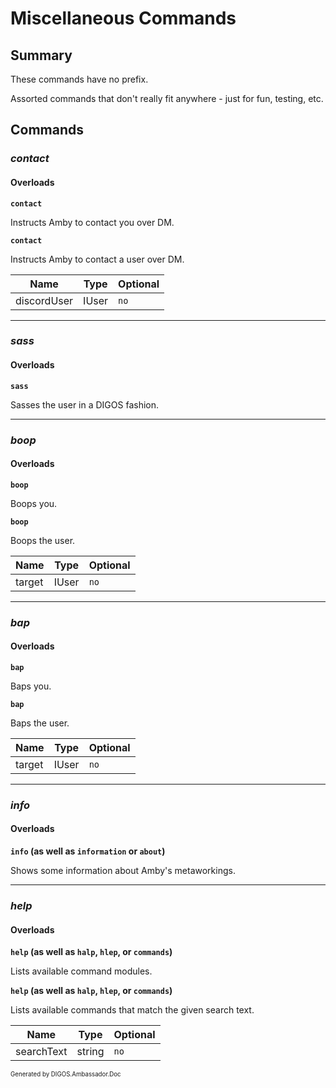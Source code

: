 ﻿Miscellaneous Commands
======================
## Summary
These commands have no prefix.

Assorted commands that don't really fit anywhere - just for fun, testing, etc.

## Commands
### *contact*
#### Overloads
**`contact`**

Instructs Amby to contact you over DM.

**`contact`**

Instructs Amby to contact a user over DM.

| Name | Type | Optional |
| --- | --- | --- |
| discordUser | IUser | `no` |

---

### *sass*
#### Overloads
**`sass`**

Sasses the user in a DIGOS fashion.

---

### *boop*
#### Overloads
**`boop`**

Boops you.

**`boop`**

Boops the user.

| Name | Type | Optional |
| --- | --- | --- |
| target | IUser | `no` |

---

### *bap*
#### Overloads
**`bap`**

Baps you.

**`bap`**

Baps the user.

| Name | Type | Optional |
| --- | --- | --- |
| target | IUser | `no` |

---

### *info*
#### Overloads
**`info` (as well as `information` or `about`)**

Shows some information about Amby's metaworkings.

---

### *help*
#### Overloads
**`help` (as well as `halp`, `hlep`, or `commands`)**

Lists available command modules.

**`help` (as well as `halp`, `hlep`, or `commands`)**

Lists available commands that match the given search text.

| Name | Type | Optional |
| --- | --- | --- |
| searchText | string | `no` |

<sub><sup>Generated by DIGOS.Ambassador.Doc</sup></sub>